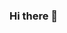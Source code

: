 ### Hi there 👋
<!--

[![Readme Card](https://github-readme-stats.vercel.app/api/pin/?username=BobuDragos&repo=windows-box-setup-scripts)]

[![Readme Card](https://github-readme-stats.vercel.app/api/pin/?username=BobuDragos&repo=graph_function)]





![Anurag's GitHub stats](https://github-readme-stats.vercel.app/api?username=BobuDragos&show_icons=true&theme=dracula)
-->

<!--
[![Anurag's GitHub stats](https://github-readme-stats.vercel.app/api?username=BobuDragos)](https://github.com/BobuDragos/github-readme-stats)
![Anurag's GitHub stats](https://github-readme-stats.vercel.app/api?username=BobuDragos&hide=contribs,prs)
![Anurag's GitHub stats](https://github-readme-stats.vercel.app/api?username=BobuDragos&show=reviews,discussions_started,discussions_answered,prs_merged,prs_merged_percentage)
![Anurag's GitHub stats](https://github-readme-stats.vercel.app/api?username=BobuDragos&show_icons=true)
![Anurag's GitHub stats](https://github-readme-stats.vercel.app/api?username=BobuDragos&show_icons=true&theme=radical)





![Anurag's GitHub stats](https://github-readme-stats.vercel.app/api?username=BobuDragos&show_icons=true&theme=transparent)
![Anurag's GitHub stats](https://github-readme-stats.vercel.app/api?username=BobuDragos&show_icons=true&bg_color=00000000)
[![Anurag's GitHub stats-Dark](https://github-readme-stats.vercel.app/api?username=BobuDragos&show_icons=true&theme=dark#gh-dark-mode-only)](https://github.com/BobuDragos/github-readme-stats#gh-dark-mode-only)
[![Anurag's GitHub stats-Light](https://github-readme-stats.vercel.app/api?username=BobuDragos&show_icons=true&theme=default#gh-light-mode-only)](https://github.com/BobuDragos/github-readme-stats#gh-light-mode-only)

<picture>
  <source
    srcset="https://github-readme-stats.vercel.app/api?username=BobuDragos&show_icons=true&theme=dark"
    media="(prefers-color-scheme: dark)"
  />
  <source
    srcset="https://github-readme-stats.vercel.app/api?username=BobuDragos&show_icons=true"
    media="(prefers-color-scheme: light), (prefers-color-scheme: no-preference)"
  />
  <img src="https://github-readme-stats.vercel.app/api?username=BobuDragos&show_icons=true" />
</picture>

[![Readme Card](https://github-readme-stats.vercel.app/api/pin/?username=BobuDragos&repo=github-readme-stats)](https://github.com/BobuDragos/github-readme-stats)


[![Gist Card](https://github-readme-stats.vercel.app/api/gist?id=bbfce31e0217a3689c8d961a356cb10d)](https://gist.github.com/Yizack/bbfce31e0217a3689c8d961a356cb10d/)

[![Top Langs](https://github-readme-stats.vercel.app/api/top-langs/?username=BobuDragos)](https://github.com/BobuDragos/github-readme-stats)

![Top Langs](https://github-readme-stats.vercel.app/api/top-langs/?username=BobuDragos&size_weight=0.5&count_weight=0.5)

![Top Langs](https://github-readme-stats.vercel.app/api/top-langs/?username=BobuDragos&exclude_repo=github-readme-stats,BobuDragos.github.io)

![Top Langs](https://github-readme-stats.vercel.app/api/top-langs/?username=BobuDragos&hide=javascript,html)
![Top Langs](https://github-readme-stats.vercel.app/api/top-langs/?username=BobuDragos&langs_count=8)

![Top Langs](https://github-readme-stats.vercel.app/api/top-langs/?username=BobuDragos&layout=compact)
[![Top Langs](https://github-readme-stats.vercel.app/api/top-langs/?username=BobuDragos&layout=donut)](https://github.com/BobuDragos/github-readme-stats)
[![Top Langs](https://github-readme-stats.vercel.app/api/top-langs/?username=BobuDragos&layout=donut-vertical)](https://github.com/BobuDragos/github-readme-stats)
[![Top Langs](https://github-readme-stats.vercel.app/api/top-langs/?username=BobuDragos&layout=pie)](https://github.com/BobuDragos/github-readme-stats)
![Top Langs](https://github-readme-stats.vercel.app/api/top-langs/?username=BobuDragos&hide_progress=true)
[![Harlok's WakaTime stats](https://github-readme-stats.vercel.app/api/wakatime?username=ffflabs)](https://github.com/BobuDragos/github-readme-stats)



<a href="https://github.com/BobuDragos/github-readme-stats">
  <img height=200 align="center" src="https://github-readme-stats.vercel.app/api?username=BobuDragos" />
</a>
<a href="https://github.com/BobuDragos/convoychat">
  <img height=200 align="center" src="https://github-readme-stats.vercel.app/api/top-langs?username=BobuDragos&layout=compact&langs_count=8&card_width=320" />
</a>


<a href="https://github.com/BobuDragos/github-readme-stats">
  <img align="center" src="https://github-readme-stats.vercel.app/api/pin/?username=BobuDragos" />
</a>
<a href="https://github.com/BobuDragos/convoychat">
  <img align="center" src="https://github-readme-stats.vercel.app/api/pin/?username=BobuDragos" />
</a>
-->

<!--
**BobuDragos/BobuDragos** is a ✨ _special_ ✨ repository because its `README.md` (this file) appears on your GitHub profile.

Here are some ideas to get you started:

- 🔭 I’m currently working on ...
- 🌱 I’m currently learning ...
- 👯 I’m looking to collaborate on ...
- 🤔 I’m looking for help with ...
- 💬 Ask me about ...
- 📫 How to reach me: ...
- 😄 Pronouns: ...
- ⚡ Fun fact: ...
-->
